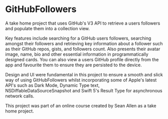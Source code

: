 # GitHubFollowers
A take home project that uses GitHub's V3 API to retrieve a users followers and populate them into a collection view.

Key features include searching for a GitHub users followers, searching amongst their followers and retrieving key information about a follower such as their GitHub repos, gists, and followers count. Also presents their avatar image, name, bio and other essential information in programmatically designed cards. You can also view a users GitHub profile directly from the app and favourite them to ensure they are persisted to the device.

Design and UI were fundamental in this project to ensure a smooth and slick way of using GitHubFollowers whilst incorporating some of Apple's latest API's such as Dark Mode, Dynamic Type text, NSDiffableDataSourceSnapshot and Swift 5's Result Type for asynchronous network calls.

This project was part of an online course created by Sean Allen as a take home project.
